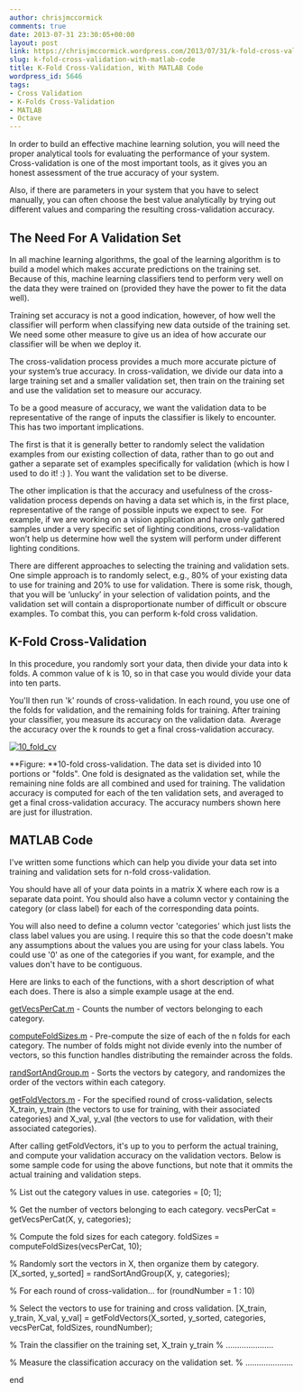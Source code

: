 ```yaml
---
author: chrisjmccormick
comments: true
date: 2013-07-31 23:30:05+00:00
layout: post
link: https://chrisjmccormick.wordpress.com/2013/07/31/k-fold-cross-validation-with-matlab-code/
slug: k-fold-cross-validation-with-matlab-code
title: K-Fold Cross-Validation, With MATLAB Code
wordpress_id: 5646
tags:
- Cross Validation
- K-Folds Cross-Validation
- MATLAB
- Octave
---
```


In order to build an effective machine learning solution, you will need the proper analytical tools for evaluating the performance of your system. Cross-validation is one of the most important tools, as it gives you an honest assessment of the true accuracy of your system.

Also, if there are parameters in your system that you have to select manually, you can often choose the best value analytically by trying out different values and comparing the resulting cross-validation accuracy.


## The Need For A Validation Set


In all machine learning algorithms, the goal of the learning algorithm is to build a model which makes accurate predictions on the training set. Because of this, machine learning classifiers tend to perform very well on the data they were trained on (provided they have the power to fit the data well).

Training set accuracy is not a good indication, however, of how well the classifier will perform when classifying new data outside of the training set. We need some other measure to give us an idea of how accurate our classifier will be when we deploy it.

The cross-validation process provides a much more accurate picture of your system’s true accuracy. In cross-validation, we divide our data into a large training set and a smaller validation set, then train on the training set and use the validation set to measure our accuracy.

To be a good measure of accuracy, we want the validation data to be representative of the range of inputs the classifier is likely to encounter.  This has two important implications.

The first is that it is generally better to randomly select the validation examples from our existing collection of data, rather than to go out and gather a separate set of examples specifically for validation (which is how I used to do it! :) ). You want the validation set to be diverse.

The other implication is that the accuracy and usefulness of the cross-validation process depends on having a data set which is, in the first place, representative of the range of possible inputs we expect to see.  For example, if we are working on a vision application and have only gathered samples under a very specific set of lighting conditions, cross-validation won’t help us determine how well the system will perform under different lighting conditions.

There are different approaches to selecting the training and validation sets. One simple approach is to randomly select, e.g., 80% of your existing data to use for training and 20% to use for validation. There is some risk, though, that you will be ‘unlucky’ in your selection of validation points, and the validation set will contain a disproportionate number of difficult or obscure examples. To combat this, you can perform k-fold cross validation.


## K-Fold Cross-Validation


In this procedure, you randomly sort your data, then divide your data into k folds. A common value of k is 10, so in that case you would divide your data into ten parts.

You'll then run 'k' rounds of cross-validation. In each round, you use one of the folds for validation, and the remaining folds for training. After training your classifier, you measure its accuracy on the validation data.  Average the accuracy over the k rounds to get a final cross-validation accuracy.

[![10_fold_cv](http://chrisjmccormick.files.wordpress.com/2013/07/10_fold_cv.png)](http://chrisjmccormick.files.wordpress.com/2013/07/10_fold_cv.png)


**Figure: **10-fold cross-validation. The data set is divided into 10 portions or "folds". One fold is designated as the validation set, while the remaining nine folds are all combined and used for training. The validation accuracy is computed for each of the ten validation sets, and averaged to get a final cross-validation accuracy. The accuracy numbers shown here are just for illustration.





## MATLAB Code


I've written some functions which can help you divide your data set into training and validation sets for n-fold cross-validation.

You should have all of your data points in a matrix X where each row is a separate data point. You should also have a column vector y containing the category (or class label) for each of the corresponding data points.

You will also need to define a column vector 'categories' which just lists the class label values you are using. I require this so that the code doesn't make any assumptions about the values you are using for your class labels. You could use '0' as one of the categories if you want, for example, and the values don't have to be contiguous.

Here are links to each of the functions, with a short description of what each does. There is also a simple example usage at the end.

[getVecsPerCat.m](https://dl.dropboxusercontent.com/u/94180423/getVecsPerCat.m) - Counts the number of vectors belonging to each category.

[computeFoldSizes.m](https://dl.dropboxusercontent.com/u/94180423/computeFoldSizes.m) - Pre-compute the size of each of the n folds for each category. The number of folds might not divide evenly into the number of vectors, so this function handles distributing the remainder across the folds.

[randSortAndGroup.m](https://dl.dropboxusercontent.com/u/94180423/randSortAndGroup.m) - Sorts the vectors by category, and randomizes the order of the vectors within each category.

[getFoldVectors.m](https://dl.dropboxusercontent.com/u/94180423/getFoldVectors.m) - For the specified round of cross-validation, selects X_train, y_train (the vectors to use for training, with their associated categories) and X_val, y_val (the vectors to use for validation, with their associated categories).

After calling getFoldVectors, it's up to you to perform the actual training, and compute your validation accuracy on the validation vectors. Below is some sample code for using the above functions, but note that it ommits the actual training and validation steps.


% List out the category values in use.
categories = [0; 1];




% Get the number of vectors belonging to each category.
vecsPerCat = getVecsPerCat(X, y, categories);




% Compute the fold sizes for each category.
foldSizes = computeFoldSizes(vecsPerCat, 10);




% Randomly sort the vectors in X, then organize them by category.
[X_sorted, y_sorted] = randSortAndGroup(X, y, categories);




% For each round of cross-validation...
for (roundNumber = 1 : 10)


% Select the vectors to use for training and cross validation.
[X_train, y_train, X_val, y_val] = getFoldVectors(X_sorted, y_sorted, categories, vecsPerCat, foldSizes, roundNumber);


% Train the classifier on the training set, X_train y_train
% .....................


% Measure the classification accuracy on the validation set.
% .....................

end
